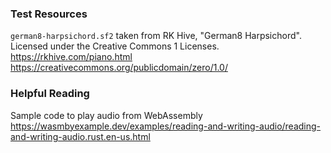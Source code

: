 
### Test Resources

`german8-harpsichord.sf2` taken from RK Hive, "German8 Harpsichord".
Licensed under the Creative Commons 1 Licenses.
https://rkhive.com/piano.html
https://creativecommons.org/publicdomain/zero/1.0/

### Helpful Reading

Sample code to play audio from WebAssembly
https://wasmbyexample.dev/examples/reading-and-writing-audio/reading-and-writing-audio.rust.en-us.html
